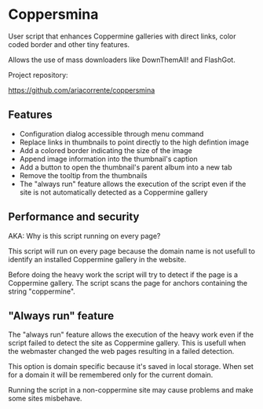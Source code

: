 # Coppersmina

User script that enhances Coppermine galleries with direct links, color coded
border and other tiny features.

Allows the use of mass downloaders like DownThemAll! and FlashGot.

Project repository:

https://github.com/ariacorrente/coppersmina

## Features

- Configuration dialog accessible through menu command
- Replace links in thumbnails to point directly to the high defintion image
- Add a colored border indicating the size of the image
- Append image information into the thumbnail's caption
- Add a button to open the thumbnail's parent album into a new tab
- Remove the tooltip from the thumbnails
- The "always run" feature allows the execution of the script even if the site
    is not automatically detected as a Coppermine gallery

## Performance and security

AKA: Why is this script running on every page?

This script will run on every page because the domain name is not usefull to
identify an installed Coppermine gallery in the website.

Before doing the heavy work the script will try to detect if the page is a
Coppermine gallery. The script scans the page for anchors containing the string
"coppermine".

## "Always run" feature

The "always run" feature allows the execution of the heavy work even if the
script failed to detect the site as Coppermine gallery. This is usefull when
the webmaster changed the web pages resulting in a failed detection.

This option is domain specific because it's saved in local storage. When set for
a domain it will be remembered only for the current domain.

Running the script in a non-coppermine site may cause problems and make some
sites misbehave.
